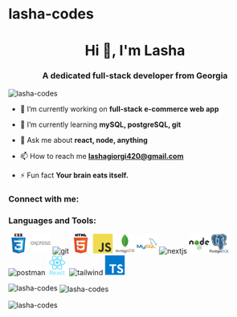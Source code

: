 # lasha-codes

<h1 align="center">Hi 👋, I'm Lasha</h1>
<h3 align="center">A dedicated full-stack developer from Georgia</h3>

<p align="left"> <img src="https://komarev.com/ghpvc/?username=lasha-codes&label=Profile%20views&color=0e75b6&style=flat" alt="lasha-codes" /> </p>

- 🔭 I’m currently working on **full-stack e-commerce web app**

- 🌱 I’m currently learning **mySQL, postgreSQL, git**

- 💬 Ask me about **react, node, anything**

- 📫 How to reach me **lashagiorgi420@gmail.com**

- ⚡ Fun fact **Your brain eats itself.**

<h3 align="left">Connect with me:</h3>
<p align="left">
</p>

<h3 align="left">Languages and Tools:</h3>
<p align="left">  <img src="https://raw.githubusercontent.com/devicons/devicon/master/icons/css3/css3-original-wordmark.svg" alt="css3" width="40" height="40"/> <img src="https://raw.githubusercontent.com/devicons/devicon/master/icons/express/express-original-wordmark.svg" alt="express" width="40" height="40"/> <img src="https://www.vectorlogo.zone/logos/git-scm/git-scm-icon.svg" alt="git" width="40" height="40"/> <img src="https://raw.githubusercontent.com/devicons/devicon/master/icons/html5/html5-original-wordmark.svg" alt="html5" width="40" height="40"/> <img src="https://raw.githubusercontent.com/devicons/devicon/master/icons/javascript/javascript-original.svg" alt="javascript" width="40" height="40"/> <img src="https://raw.githubusercontent.com/devicons/devicon/master/icons/mongodb/mongodb-original-wordmark.svg" alt="mongodb" width="40" height="40"/>  <img src="https://raw.githubusercontent.com/devicons/devicon/master/icons/mysql/mysql-original-wordmark.svg" alt="mysql" width="40" height="40"/> <img src="https://cdn.worldvectorlogo.com/logos/nextjs-2.svg" alt="nextjs" width="40" height="40"/> <img src="https://raw.githubusercontent.com/devicons/devicon/master/icons/nodejs/nodejs-original-wordmark.svg" alt="nodejs" width="40" height="40"/><img src="https://raw.githubusercontent.com/devicons/devicon/master/icons/postgresql/postgresql-original-wordmark.svg" alt="postgresql" width="40" height="40"/>  <img src="https://www.vectorlogo.zone/logos/getpostman/getpostman-icon.svg" alt="postman" width="40" height="40"/> <img src="https://raw.githubusercontent.com/devicons/devicon/master/icons/react/react-original-wordmark.svg" alt="react" width="40" height="40"/> <img src="https://www.vectorlogo.zone/logos/tailwindcss/tailwindcss-icon.svg" alt="tailwind" width="40" height="40"/> <img src="https://raw.githubusercontent.com/devicons/devicon/master/icons/typescript/typescript-original.svg" alt="typescript" width="40" height="40"/>  </p>

<p><img align="left" src="https://github-readme-stats.vercel.app/api/top-langs?username=lasha-codes&show_icons=true&locale=en&layout=compact" alt="lasha-codes" /></p>

<p>&nbsp;<img align="center" src="https://github-readme-stats.vercel.app/api?username=lasha-codes&show_icons=true&locale=en" alt="lasha-codes" /></p>

<p><img align="center" src="https://github-readme-streak-stats.herokuapp.com/?user=lasha-codes&" alt="lasha-codes" /></p>
